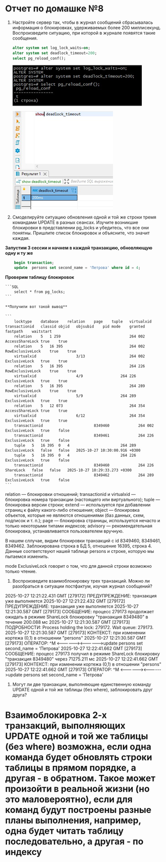 # Отчет по домашке №8

1. Настройте сервер так, чтобы в журнал сообщений сбрасывалась информация о блокировках, удерживаемых более 200 миллисекунд. Воспроизведите ситуацию, при которой в журнале появятся такие сообщения.

    ```SQL
    alter system set log_lock_waits=on;
    alter system set deadlock_timeout=200;
    select pg_reload_conf();
    ```

    ![pg](/img/8/1.jpg)
    
    ![pg](/img/8/2.jpg)

1. Смоделируйте ситуацию обновления одной и той же строки тремя командами UPDATE в разных сеансах. Изучите возникшие блокировки в представлении pg_locks и убедитесь, что все они понятны. Пришлите список блокировок и объясните, что значит каждая.
    
**Запустим 3 сессии и начнем в каждой транзакцию, обновляющую одну и ту же**

```SQL
    begin transaction;
    update  persons set second_name = 'Петрова' where id = 4;
```

**Проверим таблицу блокировок**

    ```SQL
        select * from pg_locks;
    ```
    
    **Получили вот такой вывод**

    ```
        locktype	database	relation	page	tuple	virtualxid	transactionid	classid	objid	objsubid	pid	mode	granted	fastpath	waitstart
        relation	5	1 259	 	 	 	 	 	 	 	264 002	AccessShareLock	true	true	 
        relation	5	16 395	 	 	 	 	 	 	 	264 002	RowExclusiveLock	true	true	 
        virtualxid	 	 	 	 	3/13	 	 	 	 	264 002	ExclusiveLock	true	true	 
        relation	5	16 395	 	 	 	 	 	 	 	264 226	RowExclusiveLock	true	true	 
        virtualxid	 	 	 	 	4/9	 	 	 	 	264 226	ExclusiveLock	true	true	 
        relation	5	16 395	 	 	 	 	 	 	 	264 289	RowExclusiveLock	true	true	 
        virtualxid	 	 	 	 	5/9	 	 	 	 	264 289	ExclusiveLock	true	true	 
        relation	5	12 073	 	 	 	 	 	 	 	264 354	AccessShareLock	true	true	 
        virtualxid	 	 	 	 	6/12	 	 	 	 	264 354	ExclusiveLock	true	true	 
        transactionid	 	 	 	 	 	8349460	 	 	 	264 002	ExclusiveLock	true	false	 
        transactionid	 	 	 	 	 	8349461	 	 	 	264 226	ExclusiveLock	true	false	 
        tuple	5	16 395	0	4	 	 	 	 	 	264 289	ExclusiveLock	false	false	2025-10-27 10:30:00.916 +0300
        tuple	5	16 395	0	4	 	 	 	 	 	264 226	ExclusiveLock	true	false	 
        transactionid	 	 	 	 	 	8349460	 	 	 	264 226	ShareLock	false	false	2025-10-27 10:29:33.273 +0300
        transactionid	 	 	 	 	 	8349462	 	 	 	264 289	ExclusiveLock	true	false	 
    ```

relation — блокировки отношений;
transactionid и virtualxid — блокировка номера транзакции (настоящего или виртуального);
tuple — блокировка версии строки;
extend — используется при добавлении страниц к файлу какого-либо отношения;
object — блокировка объектов, которые не являются отношениями (баз данных, схем, подписок и т. п.);
page — блокировка страницы, используется нечасто и только некоторыми типами индексов;
advisory — рекомендательная блокировка, устанавливается пользователем вручную.

В нашем сллучае, видим блокировки транзакций с id 8349460, 8349461, 8349462. Заблокирована строка в БД 5, отношение 16395, строка 4.
Данные соответствуют нашей таблице persons и строке, которую мы пытаемся изменить.

mode ExclusiveLock говорит о том, что для данной строки возможно только чтение.


1. Воспроизведите взаимоблокировку трех транзакций. Можно ли разобраться в ситуации постфактум, изучая журнал сообщений?

2025-10-27 12:21:22.431 GMT [279172] ПРЕДУПРЕЖДЕНИЕ:  транзакция уже выполняется
2025-10-27 12:21:22.432 GMT [279172] ПРЕДУПРЕЖДЕНИЕ:  транзакция уже выполняется
2025-10-27 12:21:30.587 GMT [279173] СООБЩЕНИЕ:  процесс 279173 продолжает ожидать в режиме ShareLock блокировку "транзакция 8349480" в течение 200.088 мс
2025-10-27 12:21:30.587 GMT [279173] ПОДРОБНОСТИ:  Process holding the lock: 279172. Wait queue: 279173.
2025-10-27 12:21:30.587 GMT [279173] КОНТЕКСТ:  при изменении кортежа (0,1) в отношении "persons"
2025-10-27 12:21:30.587 GMT [279173] ОПЕРАТОР:  ^M
<------><------>update  persons set second_name = 'Петрова'
2025-10-27 12:22:41.662 GMT [279173] СООБЩЕНИЕ:  процесс 279173 получил в режиме ShareLock блокировку "транзакция 8349480" через 71275.211 мс
2025-10-27 12:22:41.662 GMT [279173] КОНТЕКСТ:  при изменении кортежа (0,1) в отношении "persons"
2025-10-27 12:22:41.662 GMT [279173] ОПЕРАТОР:  ^M
<------><------>update  persons set second_name = 'Петрова'



1. Могут ли две транзакции, выполняющие единственную команду UPDATE одной и той же таблицы (без where), заблокировать друг друга?

# Взаимоблокировка 2-х транзакций, выполняющих UPDATE одной и той же таблицы (без where) возможна, если одна команда будет обновлять строки таблицы в прямом порядке, а другая - в обратном. Такое может произойти в реальной жизни (но это маловероятно), если для команд будут построены разные планы выполнения, например, одна будет читать таблицу последовательно, а другая - по индексу